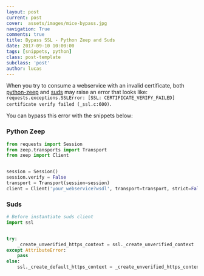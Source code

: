 ```yaml
---
layout: post
current: post
cover:  assets/images/mice-bypass.jpg
navigation: True
comments: true
title: Bypass SSL - Python Zeep and Suds
date: 2017-09-10 10:00:00
tags: [snippets, python]
class: post-template
subclass: 'post'
author: lucas
---
```


When you try to consume a webservice with an invalid certificate, both [python-zeep](http://docs.python-zeep.org/en/master/) and [suds](https://bitbucket.org/jurko/suds) may raise an error that looks like: `requests.exceptions.SSLError: [SSL: CERTIFICATE_VERIFY_FAILED] certificate verify failed (_ssl.c:600)`.

You can bypass this error with the snippets below:

### Python Zeep

```python
from requests import Session
from zeep.transports import Transport
from zeep import Client


session = Session()
session.verify = False
transport = Transport(session=session)
client = Client('your_webservice?wsdl', transport=transport, strict=False)
```

### Suds

```python
# Before instantiate suds client
import ssl


try:
    _create_unverified_https_context = ssl._create_unverified_context
except AttributeError:
    pass
else:
    ssl._create_default_https_context = _create_unverified_https_context
```